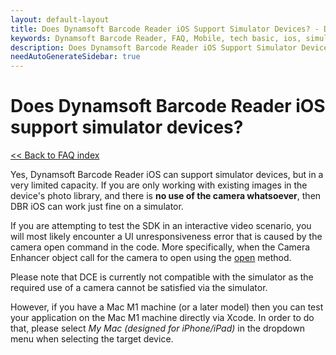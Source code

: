 ```yaml
---
layout: default-layout
title: Does Dynamsoft Barcode Reader iOS Support Simulator Devices? - DBR iOS FAQs.
keywords: Dynamsoft Barcode Reader, FAQ, Mobile, tech basic, ios, simulator, camera
description: Does Dynamsoft Barcode Reader iOS Support Simulator Devices? - DBR iOS FAQs.
needAutoGenerateSidebar: true
---
```


# Does Dynamsoft Barcode Reader iOS support simulator devices?

[<< Back to FAQ index](index.md)

Yes, Dynamsoft Barcode Reader iOS can support simulator devices, but in a very limited capacity. If you are only working with existing images in the device's photo library, and there is **no use of the camera whatsoever**, then DBR iOS can work just fine on a simulator.

If you are attempting to test the SDK in an interactive video scenario, you will most likely encounter a UI unresponsiveness error that is caused by the camera open command in the code. More specifically, when the Camera Enhancer object call for the camera to open using the [open](https://www.dynamsoft.com/camera-enhancer/docs/mobile/programming/ios/primary-api/camera-enhancer.html#open) method.

Please note that DCE is currently not compatible with the simulator as the required use of a camera cannot be satisfied via the simulator.

However, if you have a Mac M1 machine (or a later model) then you can test your application on the Mac M1 machine directly via Xcode. In order to do that, please select *My Mac (designed for iPhone/iPad)* in the dropdown menu when selecting the target device.